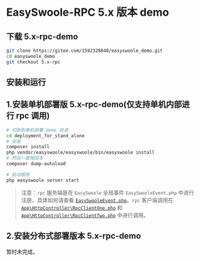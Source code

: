 # EasySwoole-RPC 5.x 版本 demo

## 下载 5.x-rpc-demo

```bash
git clone https://gitee.com/1592328848/easyswoole_demo.git
cd easyswoole_demo
git checkout 5.x-rpc
```



## 安装和运行

## 1.安装单机部署版 5.x-rpc-demo(仅支持单机内部进行 rpc 调用)

```bash
# 切到到单机部署 demo 目录
cd deployment_for_stand_alone
# 安装
composer install
php vendor/easyswoole/easyswoole/bin/easyswoole install
# 然后一直按回车
composer dump-autoload

# 启动服务
php easyswoole server start
```

> 注意：`rpc` 服务端是在 `EasySwoole` 全局事件 `EasySwooleEvent.php` 中进行注册，具体如何请查看 [`EasySwooleEvent.php`](https://gitee.com/1592328848/easyswoole_demo/blob/5.x-rpc/deployment_for_stand_alone/EasySwooleEvent.php)。`rpc` 客户端调用在 [`App\HttpController\RpcClientOne.php`](https://gitee.com/1592328848/easyswoole_demo/blob/5.x-rpc/deployment_for_stand_alone/App/HttpController/RpcClientOne.php)  和 [`App\HttpController\RpcClientTwo.php`](https://gitee.com/1592328848/easyswoole_demo/blob/5.x-rpc/deployment_for_stand_alone/App/HttpController/RpcClientTwo.php) 中进行调用。



## 2.安装分布式部署版本 5.x-rpc-demo

暂时未完成。

